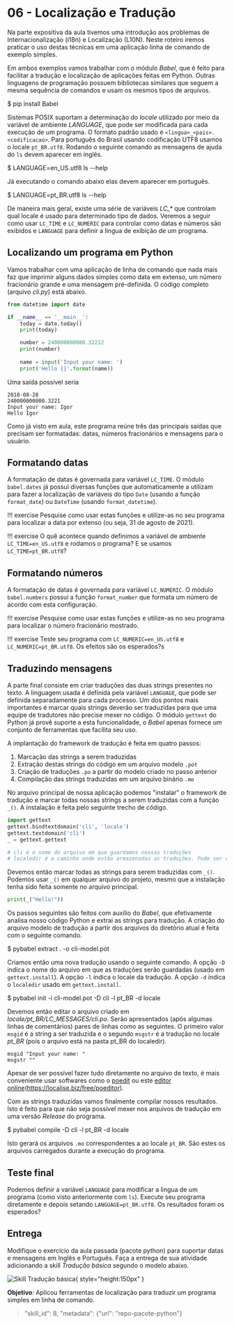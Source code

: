 # 06 - Localização e Tradução

<ah-external-content src="slides.html" />


Na parte expositiva da aula tivemos uma introdução aos problemas de Internacionalização (i18n) e Localização (L10N). Neste roteiro iremos praticar o uso destas técnicas em uma aplicação linha de comando de exemplo simples. 

Em ambos exemplos vamos trabalhar com o módulo *Babel*, que é feito para facilitar a tradução e localização de aplicações feitas em Python. Outras linguagens de programação possuem bibliotecas similares que seguem a mesma sequência de comandos e usam os mesmos tipos de arquivos. 

<ah-terminal>
$ pip install Babel
</ah-terminal>

Sistemas POSIX suportam a determinação do *locale* utilizado por meio da variável de ambiente *LANGUAGE*, que pode ser modificada para cada execução de um programa. O formato padrão usado é `<lingua>_<pais>.<codificacao>`. Para português do Brasil usando codificação UTF8 usamos o locale `pt_BR.utf8`. Rodando o seguinte comando as mensagens de ajuda do `ls` devem aparecer em inglês.

<ah-terminal>
$ LANGUAGE=en_US.utf8 ls --help
</ah-terminal>

Já executando o comando abaixo elas devem aparecer em português.

<ah-terminal>
$ LANGUAGE=pt_BR.utf8 ls --help
</ah-terminal>
 
 
De maneira mais geral, existe uma série de variáveis *LC_\** que controlam qual locale é usado para determinado tipo de dados. Veremos a seguir como usar `LC_TIME` e `LC_NUMERIC` para controlar como datas e números são exibidos e `LANGUAGE` para definir a lingua de exibição de um programa. 

## Localizando um programa em Python

Vamos trabalhar com uma aplicação de linha de comando que nada mais faz que imprimir alguns dados simples como data em extenso, um número fracionário grande e uma mensagem pré-definida. O código completo (arquivo *cli.py*) está abaixo.

```python 
from datetime import date

if __name__ == '__main__':
    today = date.today()
    print(today)

    number = 240000000000.32212
    print(number)
    
    name = input('Input your name: ')
    print('Hello {}'.format(name))
```
Uma saída possível seria

    2018-08-28
    240000000000.3221
    Input your name: Igor
    Hello Igor

Como já visto em aula, este programa reúne três das principais saídas que precisam ser formatadas: datas, números fracionários e mensagens para o usuário.
    
## Formatando datas

A formatação de datas é governada para variável `LC_TIME`. O módulo `babel.dates` já possui diversas funções que automaticamente a utilizam para fazer a localização de variáveis do tipo `Date` (usando a função `format_date`) ou `DateTime` (usando `format_datetime`). 

!!! exercise
    Pesquise como usar estas funções e utilize-as no seu programa para localizar a data por extenso (ou seja, 31 de agosto de 2021).

!!! exercise
    O quê acontece quando definimos a variável de ambiente `LC_TIME=en_US.utf8` e rodamos o programa? E se usamos `LC_TIME=pt_BR.utf8`?

## Formatando números

A formatação de datas é governada para variável `LC_NUMERIC`. O módulo `babel.numbers` possui a função `format_number` que formata um número de acordo com esta configuração.

!!! exercise
    Pesquise como usar estas funções e utilize-as no seu programa para localizar o número fracionário mostrado.

!!! exercise 
    Teste seu programa com `LC_NUMERIC=en_US.utf8` e `LC_NUMERIC=pt_BR.utf8`. Os efeitos são os esperados?s

## Traduzindo mensagens

A parte final consiste em criar traduções das duas strings presentes no texto. A linguagem usada é definida pela variável `LANGUAGE`, que pode ser definida separadamente para cada processo. Um dos pontos mais importantes é marcar quais strings deverão ser traduzidas para que uma equipe de tradutores não precise mexer no código. O módulo `gettext` do Python já provê suporte a esta funcionalidade, o *Babel* apenas fornece um conjunto de ferramentas que facilita seu uso. 

A implantação do framework de tradução é feita em quatro passos:

1. Marcação das strings a serem traduzidas
1. Extração destas strings do código em um arquivo modelo `.pot`
1. Criação de traduções `.po` a partir do modelo criado no passo anterior
1. Compilação das strings traduzidas em um arquivo binário `.mo` 

No arquivo principal de nossa aplicação podemos "instalar" o framework de tradução e marcar todas nossas strings a serem traduzidas com a função `_()`. A instalação é feita pelo seguinte trecho de código.

```python
import gettext
gettext.bindtextdomain('cli', 'locale')
gettext.textdomain('cli')
_ = gettext.gettext

# cli é o nome do arquivo em que guardamos nossas traduções
# localedir é o caminho onde estão armazenadas as traduções. Pode ser um caminho relativo. 
```

Devemos então marcar todas as strings para serem traduzidas com `_()`. Podemos usar `_()` em qualquer arquivo do projeto, mesmo que a instalação tenha sido feita somente no arquivo principal.

```python
print(_("Hello!"))
```

Os passos seguintes são feitos com auxílio do *Babel*, que efetivamente analisa nosso código Python e extrai as strings para tradução. A criação do arquivo modelo de tradução a partir dos arquivos do diretório atual é feita com o seguinte comando.

<ah-terminal>
$ pybabel extract . -o cli-model.pot
</ah-terminal>

Criamos então uma nova tradução usando o seguinte comando. A opção `-D` indica o nome do arquivo em que as traduções serão guardadas (usado em `gettext.install`). A opção `-l` indica o locale da tradução. A opção `-d` indica o `localedir` usado em `gettext.install`. 

<ah-terminal>
$ pybabel init -i cli-model.pot -D cli -l pt_BR -d locale
</ah-terminal>

Devemos então editar o arquivo criado em *locale/pt_BR/LC_MESSAGES/cli.po*. Serão apresentados (após algumas linhas de comentários) pares de linhas como as seguintes. O primeiro valor `msgid` é a string a ser traduzida e o segundo `msgstr` é a tradução no locale *pt_BR* (pois o arquivo está na pasta pt_BR do localedir). 

```
msgid "Input your name: "
msgstr ""
```

Apesar de ser possível fazer tudo diretamente no arquivo de texto, é mais conveniente usar softwares como o [poedit](https://poedit.net/) ou este [editor online](https://localise.biz/free/poeditor)(https://localise.biz/free/poeditor). 

Com as strings traduzidas vamos finalmente compilar nossos resultados. Isto é feito para que não seja possível mexer nos arquivos de tradução em uma versão *Release* do programa. 

<ah-terminal>
$ pybabel compile -D cli -l pt_BR -d locale
</ah-terminal>

Isto gerará os arquivos `.mo` correspondentes a ao locale `pt_BR`. São estes os arquivos carregados durante a execução do programa.

## Teste final

Podemos definir a variável `LANGUAGE` para modificar a lingua de um programa (como visto anteriormente com `ls`). Execute seu programa diretamente e depois setando `LANGUAGE=pt_BR.utf8`. Os resultados foram os esperados?

## Entrega

Modifique o exercício da aula passada (pacote python) para suportar datas e mensagens em Inglês e Português. Faça a entrega de sua atividade adicionando a skill *Tradução básica* segundo o modelo abaixo.

![Skill Tradução básica](skill-traducao.svg){ style="height:150px" }

**Objetivo**: Aplicou ferramentas de localização para traduzir um programa simples em linha de comando.

> "skill_id": 8, "metadata": {"url": "repo-pacote-python"}


